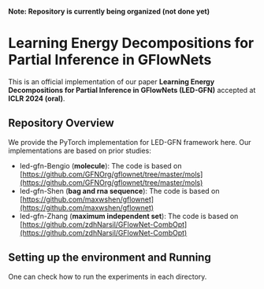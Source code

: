 **Note: Repository is currently being organized (not done yet)**

# Learning Energy Decompositions for Partial Inference in GFlowNets

This is an official implementation of our paper **Learning Energy Decompositions for Partial Inference in GFlowNets (LED-GFN)** accepted at **ICLR 2024 (oral)**. 


## Repository Overview
We provide the PyTorch implementation for LED-GFN framework here. Our implementations are based on prior studies:

- led-gfn-Bengio (**molecule**): The code is based on [https://github.com/GFNOrg/gflownet/tree/master/mols](https://github.com/GFNOrg/gflownet/tree/master/mols)
- led-gfn-Shen (**bag and rna sequence**): The code is based on [https://github.com/maxwshen/gflownet](https://github.com/maxwshen/gflownet)
- led-gfn-Zhang (**maximum independent set**): The code is based on [https://github.com/zdhNarsil/GFlowNet-CombOpt](https://github.com/zdhNarsil/GFlowNet-CombOpt)

## Setting up the environment and Running
One can check how to run the experiments in each directory. 
